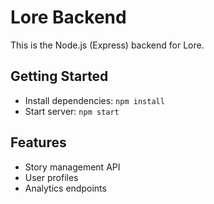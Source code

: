 # Lore Backend

This is the Node.js (Express) backend for Lore.

## Getting Started
- Install dependencies: `npm install`
- Start server: `npm start`

## Features
- Story management API
- User profiles
- Analytics endpoints
